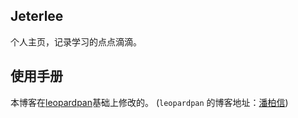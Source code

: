 ## Jeterlee

个人主页，记录学习的点点滴滴。

## 使用手册

本博客在[leopardpan](https://github.com/leopardpan/leopardpan.github.io)基础上修改的。 (`leopardpan` 的博客地址：[潘柏信](http://baixin.io)) 